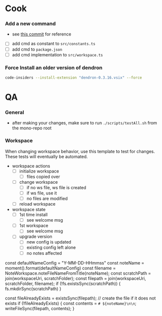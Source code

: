 # Cook

### Add a new command

- see [this commit](https://github.com/dendronhq/dendron/commit/71d8433fbd10651ec7fcd13a5f7ee41199a43632) for reference

- [ ] add cmd as constant to `src/constants.ts`
- [ ] add cmd to `package.json`
- [ ] add cmd implementation to `src/workspace.ts`

### Force Install an older version of dendron

```sh
code-insiders --install-extension "dendron-0.3.16.vsix" --force
```

# QA

### General

- after making your changes, make sure to run `./scripts/testAll.sh` from the mono-repo root

### Workspace

When changing workspace behavior, use this template to test for changes. These tests will eventually be automated.

- workspace actions
  - [ ] initialize workspace
    - [ ] files copied over
  - [ ] change workspace
    - [ ] if no ws file, ws file is created
    - [ ] if ws file, use it
    - [ ] no files are modified
  - [ ] reload workspace
- workspace state
  - [ ] 1st time install
    - [ ] see welcome msg
  - [ ] 1st workspace
    - [ ] see welcome msg
  - [ ] upgrade version
    - [ ] new config is updated
    - [ ] existing config left alone
    - [ ] no notes affected

const defaultNameConfig = "Y-MM-DD-HHmmss"
const noteName = moment().format(defaultNameConfig)
const filename = NoteWorkspace.noteFileNameFromTitle(noteName);
const scratchPath = join(workspaceUri, scratchFolder);
const filepath = join(workspaceUri, scratchFolder, filename);
if (!fs.existsSync(scratchPath)) {
fs.mkdirSync(scratchPath)
}

const fileAlreadyExists = existsSync(filepath);
// create the file if it does not exists
if (!fileAlreadyExists) {
const contents = `# ${noteName}\n\n`;
writeFileSync(filepath, contents);
}
